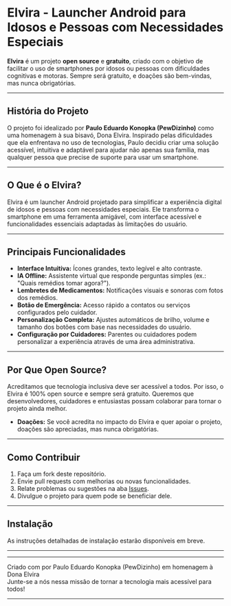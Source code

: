 # Elvira - Launcher Android para Idosos e Pessoas com Necessidades Especiais  

**Elvira** é um projeto **open source** e **gratuito**, criado com o objetivo de facilitar o uso de smartphones por idosos ou pessoas com dificuldades cognitivas e motoras. Sempre será gratuito, e doações são bem-vindas, mas nunca obrigatórias.  

---

## **História do Projeto**  
O projeto foi idealizado por **Paulo Eduardo Konopka (PewDizinho)** como uma homenagem à sua bisavó, Dona Elvira. Inspirado pelas dificuldades que ela enfrentava no uso de tecnologias, Paulo decidiu criar uma solução acessível, intuitiva e adaptável para ajudar não apenas sua família, mas qualquer pessoa que precise de suporte para usar um smartphone.  

---

## **O Que é o Elvira?**  
Elvira é um launcher Android projetado para simplificar a experiência digital de idosos e pessoas com necessidades especiais. Ele transforma o smartphone em uma ferramenta amigável, com interface acessível e funcionalidades essenciais adaptadas às limitações do usuário.

---

## **Principais Funcionalidades**
- **Interface Intuitiva:** Ícones grandes, texto legível e alto contraste.  
- **IA Offline:** Assistente virtual que responde perguntas simples (ex.: "Quais remédios tomar agora?").  
- **Lembretes de Medicamentos:** Notificações visuais e sonoras com fotos dos remédios.  
- **Botão de Emergência:** Acesso rápido a contatos ou serviços configurados pelo cuidador.  
- **Personalização Completa:** Ajustes automáticos de brilho, volume e tamanho dos botões com base nas necessidades do usuário.  
- **Configuração por Cuidadores:** Parentes ou cuidadores podem personalizar a experiência através de uma área administrativa.  

---

## **Por Que Open Source?**
Acreditamos que tecnologia inclusiva deve ser acessível a todos. Por isso, o Elvira é 100% open source e sempre será gratuito. Queremos que desenvolvedores, cuidadores e entusiastas possam colaborar para tornar o projeto ainda melhor.

- **Doações:** Se você acredita no impacto do Elvira e quer apoiar o projeto, doações são apreciadas, mas nunca obrigatórias.

---

## **Como Contribuir**
1. Faça um fork deste repositório.
2. Envie pull requests com melhorias ou novas funcionalidades.
3. Relate problemas ou sugestões na aba [Issues](https://github.com/Pews-Cavern/Elvira/issues).
4. Divulgue o projeto para quem pode se beneficiar dele.

---

## **Instalação**
As instruções detalhadas de instalação estarão disponíveis em breve.

---


---

Criado com por Paulo Eduardo Konopka (PewDizinho) em homenagem à Dona Elvira  
Junte-se a nós nessa missão de tornar a tecnologia mais acessível para todos!

---
